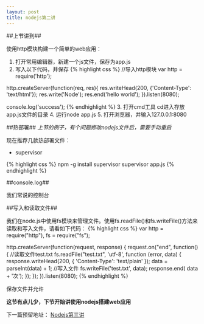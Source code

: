 ```yaml
---
layout: post
title: nodejs第二讲
---
```


##上节讲到##

使用http模块构建一个简单的web应用：

1. 打开常用编辑器，新建一个js文件，保存为app.js
2. 写入以下代码，并保存
{% highlight css %}
//导入http模块
var http = require('http');

http.createServer(function(req, res){
    res.writeHead(200, {'Content-Type': 'text/html'});
    res.write('Node');
    res.end('hello world');
}).listen(8080);

console.log('success');
{% endhighlight %}
3. 打开cmd工具 cd进入存放app.js文件的目录
4. 运行node app.js
5. 打开浏览器，并输入127.0.0.1:8080

##热部署##
*上节的例子，有个问题修改nodejs文件后，需要手动重启*

现在推荐几款热部署文件：

+ supervisor

{% highlight css %}
npm -g install supervisor
supervisor app.js
{% endhighlight %}

##console.log##

我们常说的控制台

##写入和读取文件##

我们在node.js中使用fs模块来管理文件。使用fs.readFile()和fs.writeFile()方法来读取和写入文件，请看如下代码：
{% highlight css %}
var http = require("http"),
   fs = require("fs");

http.createServer(function(request, response) {
   request.on("end", function(){
   //读取文件test.txt
      fs.readFile("test.txt", 'utf-8', function (error, data) {
         response.writeHead(200, {
            'Content-Type': 'text/plain'
         });
         data = parseInt(data) + 1;
         //写入文件
         fs.writeFile('test.txt', data);
         response.end( data + '次');
      });
   });
}).listen(8080);
{% endhighlight %}

保存文件并允许

**这节有点儿少，下节开始讲使用nodejs搭建web应用**

下一篇预留地址：
[Nodejs第三讲](http://johnqing.github.io/posts/nodejs-03.html)
